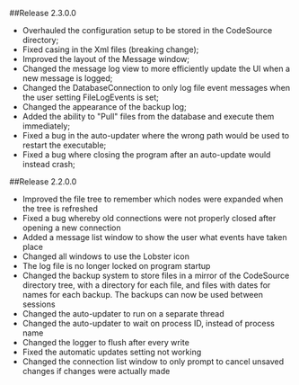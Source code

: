 ##Release 2.3.0.0
 - Overhauled the configuration setup to be stored in the CodeSource directory;
 - Fixed casing in the Xml files (breaking change);
 - Improved the layout of the Message window;
 - Changed the message log view to more efficiently update the UI when a new message is logged;
 - Changed the DatabaseConnection to only log file event messages when the user setting FileLogEvents is set;
 - Changed the appearance of the backup log;
 - Added the ability to "Pull" files from the database and execute them immediately;
 - Fixed a bug in the auto-updater where the wrong path would be used to restart the executable;
 - Fixed a bug where closing the program after an auto-update would instead crash;

##Release 2.2.0.0
 - Improved the file tree to remember which nodes were expanded when the tree is refreshed
 - Fixed a bug whereby old connections were not properly closed after opening a new connection
 - Added a message list window to show the user what events have taken place
 - Changed all windows to use the Lobster icon
 - The log file is no longer locked on program startup
 - Changed the backup system to store files in a mirror of the CodeSource directory tree, with a directory for each file, and files with dates for names for each backup. The backups can now be used between sessions
 - Changed the auto-updater to run on a separate thread
 - Changed the auto-updater to wait on process ID, instead of process name
 - Changed the logger to flush after every write
 - Fixed the automatic updates setting not working
 - Changed the connection list window to only prompt to cancel unsaved changes if changes were actually made